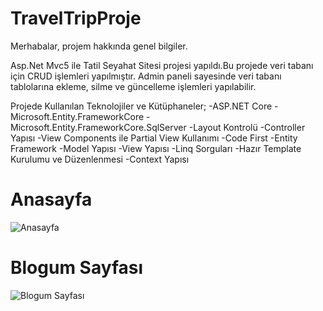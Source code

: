 # TravelTripProje
Merhabalar, projem hakkında genel bilgiler.

Asp.Net Mvc5 ile Tatil Seyahat Sitesi projesi yapıldı.Bu projede veri tabanı için  CRUD işlemleri yapılmıştır.
Admin paneli sayesinde veri tabanı tablolarına ekleme, silme ve güncelleme işlemleri yapılabilir.

Projede Kullanılan Teknolojiler ve Kütüphaneler;
-ASP.NET Core 
-Microsoft.Entity.FrameworkCore 
-Microsoft.Entity.FrameworkCore.SqlServer 
-Layout Kontrolü
-Controller Yapısı
-View Components ile Partial View Kullanımı
-Code First
-Entity Framework
-Model Yapısı
-View Yapısı
-Linq Sorguları
-Hazır Template Kurulumu ve Düzenlenmesi
-Context Yapısı

# Anasayfa 
![Anasayfa](https://raw.githubusercontent.com/ufukaygun/TravelTripProje/master/TravelTripProje/Assets/Travel-Anasayfa.png)

# Blogum Sayfası
![Blogum Sayfası](TravelTripProje/Assets/Travel-Blog.png)
